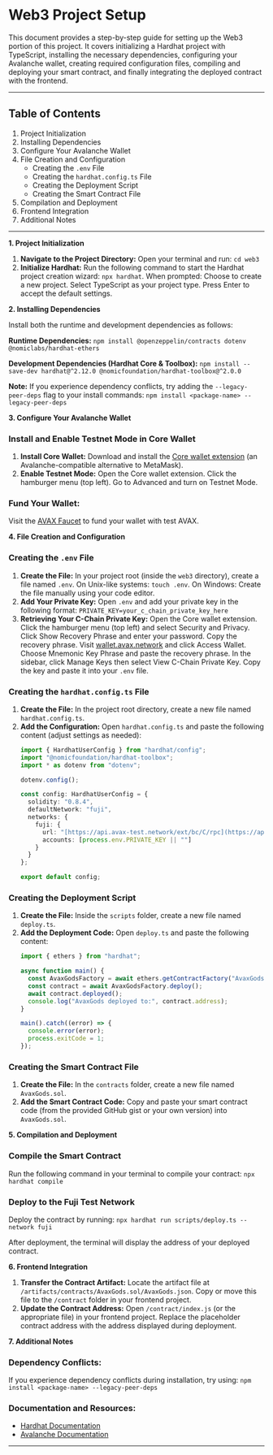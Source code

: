 # Web3 Project Setup

This document provides a step-by-step guide for setting up the Web3 portion of this project. It covers initializing a Hardhat project with TypeScript, installing the necessary dependencies, configuring your Avalanche wallet, creating required configuration files, compiling and deploying your smart contract, and finally integrating the deployed contract with the frontend.

---

## Table of Contents

1. Project Initialization
2. Installing Dependencies
3. Configure Your Avalanche Wallet
4. File Creation and Configuration
   - Creating the `.env` File
   - Creating the `hardhat.config.ts` File
   - Creating the Deployment Script
   - Creating the Smart Contract File
5. Compilation and Deployment
6. Frontend Integration
7. Additional Notes

---

**1. Project Initialization**

1.  **Navigate to the Project Directory:** Open your terminal and run: `cd web3`
2.  **Initialize Hardhat:** Run the following command to start the Hardhat project creation wizard: `npx hardhat`. When prompted: Choose to create a new project. Select TypeScript as your project type. Press Enter to accept the default settings.

**2. Installing Dependencies**

Install both the runtime and development dependencies as follows:

**Runtime Dependencies:**
`npm install @openzeppelin/contracts dotenv @nomiclabs/hardhat-ethers`

**Development Dependencies (Hardhat Core & Toolbox):**
`npm install --save-dev hardhat@^2.12.0 @nomicfoundation/hardhat-toolbox@^2.0.0`

**Note:** If you experience dependency conflicts, try adding the `--legacy-peer-deps` flag to your install commands: `npm install <package-name> --legacy-peer-deps`

**3. Configure Your Avalanche Wallet**

### Install and Enable Testnet Mode in Core Wallet

1.  **Install Core Wallet:** Download and install the [Core wallet extension](https://www.google.com/search?q=https://core.app/download/) (an Avalanche-compatible alternative to MetaMask).
2.  **Enable Testnet Mode:** Open the Core wallet extension. Click the hamburger menu (top left). Go to Advanced and turn on Testnet Mode.

### Fund Your Wallet:

Visit the [AVAX Faucet](https://faucet.avax.network/) to fund your wallet with test AVAX.

**4. File Creation and Configuration**

### Creating the `.env` File

1.  **Create the File:** In your project root (inside the `web3` directory), create a file named `.env`. On Unix-like systems: `touch .env`. On Windows: Create the file manually using your code editor.
2.  **Add Your Private Key:** Open `.env` and add your private key in the following format: `PRIVATE_KEY=your_c_chain_private_key_here`
3.  **Retrieving Your C-Chain Private Key:** Open the Core wallet extension. Click the hamburger menu (top left) and select Security and Privacy. Click Show Recovery Phrase and enter your password. Copy the recovery phrase. Visit [wallet.avax.network](https://wallet.avax.network/) and click Access Wallet. Choose Mnemonic Key Phrase and paste the recovery phrase. In the sidebar, click Manage Keys then select View C-Chain Private Key. Copy the key and paste it into your `.env` file.

### Creating the `hardhat.config.ts` File

1.  **Create the File:** In the project root directory, create a new file named `hardhat.config.ts`.
2.  **Add the Configuration:** Open `hardhat.config.ts` and paste the following content (adjust settings as needed):
    ```typescript
    import { HardhatUserConfig } from "hardhat/config";
    import "@nomicfoundation/hardhat-toolbox";
    import * as dotenv from "dotenv";

    dotenv.config();

    const config: HardhatUserConfig = {
      solidity: "0.8.4",
      defaultNetwork: "fuji",
      networks: {
        fuji: {
          url: "[https://api.avax-test.network/ext/bc/C/rpc](https://api.avax-test.network/ext/bc/C/rpc)",
          accounts: [process.env.PRIVATE_KEY || ""]
        }
      }
    };

    export default config;
    ```

### Creating the Deployment Script

1.  **Create the File:** Inside the `scripts` folder, create a new file named `deploy.ts`.
2.  **Add the Deployment Code:** Open `deploy.ts` and paste the following content:
    ```typescript
    import { ethers } from "hardhat";

    async function main() {
      const AvaxGodsFactory = await ethers.getContractFactory("AvaxGods");
      const contract = await AvaxGodsFactory.deploy();
      await contract.deployed();
      console.log("AvaxGods deployed to:", contract.address);
    }

    main().catch((error) => {
      console.error(error);
      process.exitCode = 1;
    });
    ```

### Creating the Smart Contract File

1.  **Create the File:** In the `contracts` folder, create a new file named `AvaxGods.sol`.
2.  **Add the Smart Contract Code:** Copy and paste your smart contract code (from the provided GitHub gist or your own version) into `AvaxGods.sol`.

**5. Compilation and Deployment**

### Compile the Smart Contract

Run the following command in your terminal to compile your contract:
`npx hardhat compile`

### Deploy to the Fuji Test Network

Deploy the contract by running:
`npx hardhat run scripts/deploy.ts --network fuji`

After deployment, the terminal will display the address of your deployed contract.

**6. Frontend Integration**

1.  **Transfer the Contract Artifact:** Locate the artifact file at `/artifacts/contracts/AvaxGods.sol/AvaxGods.json`. Copy or move this file to the `/contract` folder in your frontend project.
2.  **Update the Contract Address:** Open `/contract/index.js` (or the appropriate file) in your frontend project. Replace the placeholder contract address with the address displayed during deployment.

**7. Additional Notes**

### Dependency Conflicts:

If you experience dependency conflicts during installation, try using:
`npm install <package-name> --legacy-peer-deps`

### Documentation and Resources:

  * [Hardhat Documentation](https://hardhat.org/docs)
  * [Avalanche Documentation](https://www.google.com/search?q=https://docs.avax.network/)

-----
